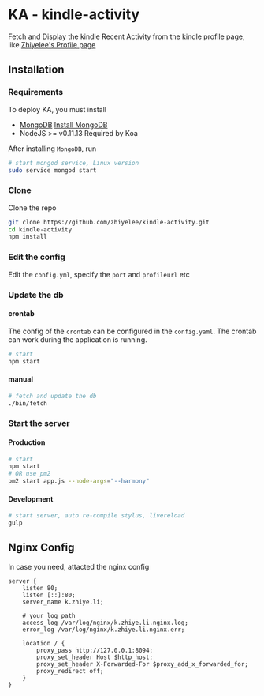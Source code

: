 KA - kindle-activity
===========

Fetch and Display the kindle Recent Activity from the kindle profile page, like [Zhiyelee's Profile page](https://kindle.amazon.com/profile/zhiyelee/11533613)

## Installation

### Requirements

To deploy KA, you must install
* [MongoDB](http://www.mongodb.org/) [Install MongoDB](http://docs.mongodb.org/manual/installation/)
* NodeJS >= v0.11.13  Required by Koa

After installing `MongoDB`, run
```bash
# start mongod service, Linux version
sudo service mongod start
```

### Clone

Clone the repo
```bash
git clone https://github.com/zhiyelee/kindle-activity.git
cd kindle-activity
npm install
```

### Edit the config

Edit the `config.yml`, specify the `port` and `profileurl` etc

### Update the db

#### crontab

The config of the `crontab` can be configured in the `config.yaml`. The crontab can work during the application is running.

```bash
# start
npm start
```

#### manual

```bash
# fetch and update the db
./bin/fetch
```
### Start the server

#### Production

```bash
# start
npm start
# OR use pm2
pm2 start app.js --node-args="--harmony"
```

#### Development

```bash
# start server, auto re-compile stylus, livereload
gulp
```

## Nginx Config

In case you need, attacted the nginx config 

```
server {
    listen 80;
    listen [::]:80;
    server_name k.zhiye.li;

    # your log path
    access_log /var/log/nginx/k.zhiye.li.nginx.log;
    error_log /var/log/nginx/k.zhiye.li.nginx.err;

    location / {
        proxy_pass http://127.0.0.1:8094;
        proxy_set_header Host $http_host;
        proxy_set_header X-Forwarded-For $proxy_add_x_forwarded_for;
        proxy_redirect off;
    }
}
```
